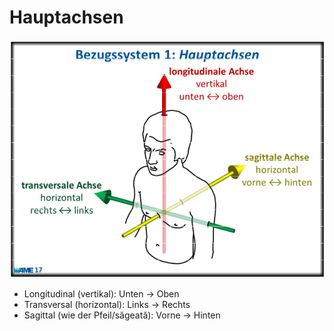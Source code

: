 # Hauptachsen

![](attachments/Hauptaschsen%20des%20Menschen.png)

- Longitudinal (vertikal): Unten -> Oben
- Transversal (horizontal): Links -> Rechts
- Sagittal (wie der Pfeil/săgeată): Vorne -> Hinten
